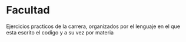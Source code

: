 # Facultad
Ejercicios practicos de la carrera, organizados por el lenguaje en el que esta escrito el codigo y a su vez por materia
